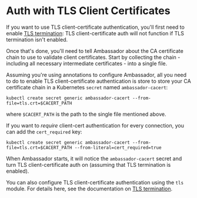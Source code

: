 # Auth with TLS Client Certificates

If you want to use TLS client-certificate authentication, you'll first need to enable [TLS termination](tls-termination.html): TLS client-certificate auth will not function if TLS termination isn't enabled.

Once that's done, you'll need to tell Ambassador about the CA certificate chain to use to validate client certificates. Start by collecting the chain - including all necessary intermediate certificates - into a single file.

Assuming you're using annotations to configure Ambassador, all you need to do to enable TLS client-certificate authentication is store to store your CA certificate chain in a Kubernetes `secret` named `ambassador-cacert`:

```shell
kubectl create secret generic ambassador-cacert --from-file=tls.crt=$CACERT_PATH
```

where `$CACERT_PATH` is the path to the single file mentioned above.

If you want to _require_ client-cert authentication for every connection, you can add the `cert_required` key:

```shell
kubectl create secret generic ambassador-cacert --from-file=tls.crt=$CACERT_PATH --from-literal=cert_required=true
```

When Ambassador starts, it will notice the `ambassador-cacert` secret and turn TLS client-certificate auth on (assuming that TLS termination is enabled).

You can also configure TLS client-certificate authentication using the `tls` module. For details here, see the documentation on [TLS termination](tls-termination.html).